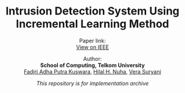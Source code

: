 <h1 align="center">
  Intrusion Detection System Using Incremental Learning Method
</h1>

<p align="center">
  Paper link:
  <br/>
  <a href="https://ieeexplore.ieee.org/document/10262799/">View on IEEE</a>
</p>

<p align="center">
  Author: 
  <br/>  
  <b>School of Computing, Telkom University</b>
  <br/>
  <a href="mailto:fadjriadha@student.telkomuniversity.ac.id">Fadjri Adha Putra Kuswara</a>,
  <a href="mailto:hilalnuha@ieee.org">Hilal H. Nuha</a>, 
  <a href="mailto:verasuryani@telkomuniversity.ac.id.">Vera Suryani</a>
</p>

<p align="center">
  <i>
  This repository is for implementation archive
  </i>
</p>

